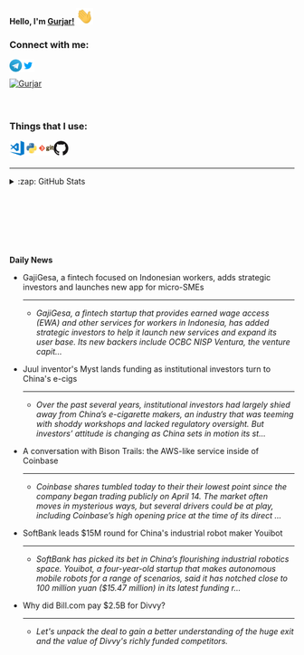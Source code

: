 #### Hello, I'm [Gurjar!](https://GurjarKing.github.io) <img src="https://raw.githubusercontent.com/ABSphreak/ABSphreak/master/gifs/Hi.gif" width="30px"></h2>


### Connect with me:

[<img align="left" alt="Gurjar | Telegram" width="22px" src="https://raw.githubusercontent.com/github/explore/80688e429a7d4ef2fca1e82350fe8e3517d3494d/topics/telegram/telegram.png" />][Telegram]
[<img align="left" alt="Gurjar | Twitter" width="22px" src="https://raw.githubusercontent.com/github/explore/80688e429a7d4ef2fca1e82350fe8e3517d3494d/topics/twitter/twitter.png" />][Twitter]
<br >
<br >
<a href="https://github.com/GurjarKing"><img src="https://komarev.com/ghpvc/?username=GurjarKing" alt="Gurjar" /></a> <br />
<br />
<br />
<!-- <br >

![](https://visitor-badge.glitch.me/badge?page_id=GurjarKing)

<br /> -->

### Things that I use:

[<img align="left" alt="Visual Studio Code" width="26px" src="https://raw.githubusercontent.com/github/explore/80688e429a7d4ef2fca1e82350fe8e3517d3494d/topics/visual-studio-code/visual-studio-code.png" />][VSCode]
[<img align="left" alt="Python" width="26px" src="https://raw.githubusercontent.com/github/explore/80688e429a7d4ef2fca1e82350fe8e3517d3494d/topics/python/python.png" />][Python]
[<img align="left" alt="Git" width="26px" src="https://raw.githubusercontent.com/github/explore/80688e429a7d4ef2fca1e82350fe8e3517d3494d/topics/git/git.png" />][Git]
[<img align="left" alt="GitHub" width="26px" src="https://raw.githubusercontent.com/github/explore/78df643247d429f6cc873026c0622819ad797942/topics/github/github.png" />][Github]

<br />
<br />

---
<details>
  <summary>:zap: GitHub Stats</summary>

<img align="left" alt="Gurjar's Github Stats" src="https://github-readme-stats.vercel.app/api?username=GurjarKing&show_icons=true&hide_border=true&count_private=true&include_all_commit=true&theme=algolia" />

</details>

<!-- ### 🔔 My latest tweet
<a href="https://twitter.com/Gurjar_King43" target="_blank">
	<img src="https://github.com/GurjarKing/GurjarKing/raw/master/tweet.png" width="70%" align="center" alt="Click to view on Twitter" title="My latest tweet, as an image"/>
</a> -->
<br>

<pre>

</pre>

<!-- **Quote of the hour:**

{qoth}

~ {qoth_author}
<pre>

</pre> -->
<br>
<pre>


</pre>
<strong>Daily News</strong>
  
  - GajiGesa, a fintech focused on Indonesian workers, adds strategic investors and launches new app for micro-SMEs
     <hr/>
     
      - *GajiGesa, a fintech startup that provides earned wage access (EWA) and other services for workers in Indonesia, has added strategic investors to help it launch new services and expand its user base. Its new backers include OCBC NISP Ventura, the venture capit…*
     
  - Juul inventor's Myst lands funding as institutional investors turn to China's e-cigs
      <hr/>
      
      - *Over the past several years, institutional investors had largely shied away from China’s e-cigarette makers, an industry that was teeming with shoddy workshops and lacked regulatory oversight. But investors’ attitude is changing as China sets in motion its st…*
      
  - A conversation with Bison Trails: the AWS-like service inside of Coinbase
      <hr/>
      
      - *Coinbase shares tumbled today to their their lowest point since the company began trading publicly on April 14. The market often moves in mysterious ways, but several drivers could be at play, including Coinbase’s high opening price at the time of its direct …*
      
  - SoftBank leads $15M round for China's industrial robot maker Youibot
      <hr/>
      
      - *SoftBank has picked its bet in China’s flourishing industrial robotics space. Youibot, a four-year-old startup that makes autonomous mobile robots for a range of scenarios, said it has notched close to 100 million yuan ($15.47 million) in its latest funding r…*
       
  - Why did Bill.com pay $2.5B for Divvy?
      <hr/>
       
       - *Let's unpack the deal to gain a better understanding of the huge exit and the value of Divvy's richly funded competitors.*
      

<br />

[VSCode]: https://code.visualstudio.com/
[Python]: https://www.python.org/
[Git]: https://git-scm.com/
[Github]: https://github.com/
[Telegram]: https://t.me/Gurjar_King/
[Twitter]: https://twitter.com/Gurjar_King43/
